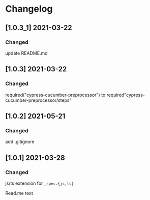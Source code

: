 # Changelog

## [1.0.3_1] 2021-03-22

### Changed

update README.md

## [1.0.3] 2021-03-22

### Changed

required("cypress-cucumber-preprocessor") to required"cypress-cucumber-preprocessor/steps"

## [1.0.2] 2021-05-21

### Changed

add .gitignore
## [1.0.1] 2021-03-28

### Changed

js/ts extension for `_spec.{js,ts}`

Read.me text
